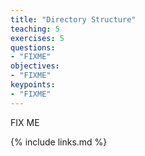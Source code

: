 ```yaml
---
title: "Directory Structure"
teaching: 5
exercises: 5
questions:
- "FIXME"
objectives:
- "FIXME"
keypoints:
- "FIXME"
---
```


FIX ME

{% include links.md %}
